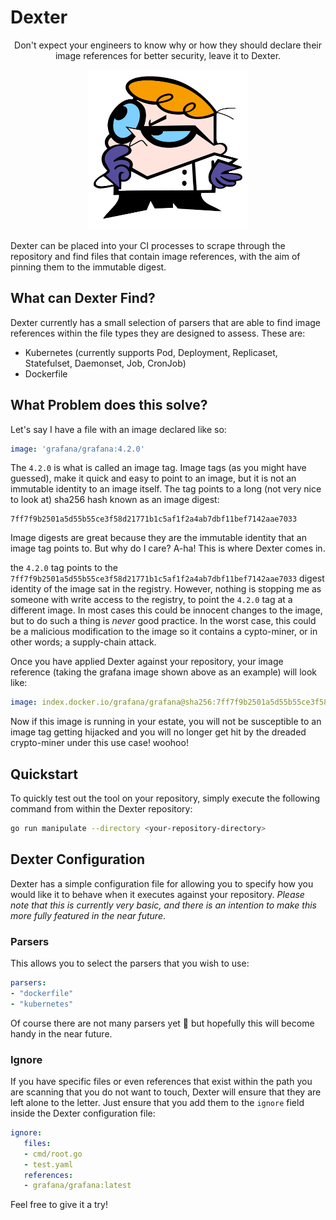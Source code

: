# Dexter

<center> Don't expect your engineers to know why or how they should declare their image references for better security, leave it to Dexter. </center>

<p align="center">
  <img src="./logo/dexter.png" height="256" width="256" alt="dexter project logo" />
</p>

Dexter can be placed into your CI processes to scrape through the repository and find files that contain image references, with the aim of pinning them to the immutable digest.

## What can Dexter Find?

Dexter currently has a small selection of parsers that are able to find image references within the file types they are designed to assess. These are:
- Kubernetes (currently supports Pod, Deployment, Replicaset, Statefulset, Daemonset, Job, CronJob)
- Dockerfile

## What Problem does this solve?

Let's say I have a file with an image declared like so:

```yaml
image: 'grafana/grafana:4.2.0'
```

The `4.2.0` is what is called an image tag. Image tags (as you might have guessed), make it quick and easy to point to an image, but it is not an immutable identity to an image itself. The tag points to a long (not very nice to look at) sha256 hash known as an image digest:

```
7ff7f9b2501a5d55b55ce3f58d21771b1c5af1f2a4ab7dbf11bef7142aae7033
```

Image digests are great because they are the immutable identity that an image tag points to. But why do I care? A-ha! This is where Dexter comes in.

the `4.2.0` tag points to the `7ff7f9b2501a5d55b55ce3f58d21771b1c5af1f2a4ab7dbf11bef7142aae7033` digest identity of the image sat in the registry. However, nothing is stopping me as someone with write access to the registry, to point the `4.2.0` tag at a different image. In most cases this could be innocent changes to the image, but to do such a thing is *never* good practice. In the worst case, this could be a malicious modification to the image so it contains a cypto-miner, or in other words; a supply-chain attack.

Once you have applied Dexter against your repository, your image reference (taking the grafana image shown above as an example) will look like:

```yaml
image: index.docker.io/grafana/grafana@sha256:7ff7f9b2501a5d55b55ce3f58d21771b1c5af1f2a4ab7dbf11bef7142aae7033
```

Now if this image is running in your estate, you will not be susceptible to an image tag getting hijacked and you will no longer get hit by the dreaded crypto-miner under this use case! woohoo!

## Quickstart

To quickly test out the tool on your repository, simply execute the following command from within the Dexter repository:

```bash
go run manipulate --directory <your-repository-directory>
```

## Dexter Configuration

Dexter has a simple configuration file for allowing you to specify how you would like it to behave when it executes against your repository. *Please note that this is currently very basic, and there is an intention to make this more fully featured in the near future*.

### Parsers

This allows you to select the parsers that you wish to use:

```yaml
parsers:
- "dockerfile"
- "kubernetes"
```

Of course there are not many parsers yet 👀 but hopefully this will become handy in the near future.

### Ignore

If you have specific files or even references that exist within the path you are scanning that you do not want to touch, Dexter will ensure that they are left alone to the letter. Just ensure that you add them to the `ignore` field inside the Dexter configuration file:

```yaml
ignore:
   files:
   - cmd/root.go
   - test.yaml
   references:
   - grafana/grafana:latest
```


Feel free to give it a try!
